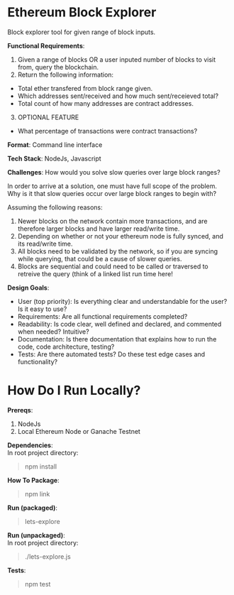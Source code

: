 # Ethereum Block Explorer
Block explorer tool for given range of block inputs.


<b>Functional Requirements</b>:
1. Given a range of blocks OR a user inputed number of blocks to visit from, query the blockchain.
2. Return the following information:
  - Total ether transfered from block range given.
  - Which addresses sent/received and how much sent/receieved total?
  - Total count of how many addresses are contract addresses.
3. OPTIONAL FEATURE
  - What percentage of transactions were contract transactions?


<b>Format</b>:
Command line interface


<b>Tech Stack</b>:
NodeJs, Javascript


<b>Challenges</b>: How would you solve slow queries over large block ranges?  

In order to arrive at a solution, one must have full scope of the problem. Why is it that slow queries occur over large block ranges to begin with? 

Assuming the following reasons:
1. Newer blocks on the network contain more transactions, and are therefore larger blocks and have larger read/write time.
2. Depending on whether or not your ethereum node is fully synced, and its read/write time.
3. All blocks need to be validated by the network, so if you are syncing while querying, that could be a cause of slower queries.
4. Blocks are sequential and could need to be called or traversed to retreive the query (think of a linked list run time here!



<b>Design Goals</b>:
- User (top priority): Is everything clear and understandable for the user? Is it easy to use?
- Requirements: Are all functional requirements completed?
- Readability: Is code clear, well defined and declared, and commented when needed? Intuitive? 
- Documentation: Is there documentation that explains how to run the code, code architecture, testing?
- Tests: Are there automated tests? Do these test edge cases and functionality?


# How Do I Run Locally?
<b>Prereqs</b>:  
1. NodeJs
2. Local Ethereum Node or Ganache Testnet 

<b>Dependencies</b>:   
In root project directory:  
> npm install 
 

<b>How To Package</b>:
> npm link


<b>Run (packaged)</b>:     
> lets-explore 


<b>Run (unpackaged)</b>:  
In root project directory:     
> ./lets-explore.js 


<b>Tests</b>:
> npm test



